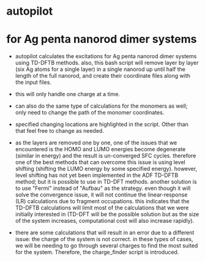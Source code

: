 # autopilot
# for Ag penta nanorod dimer systems

* autopilot calculates the excitations for Ag penta nanorod dimer systems using TD-DFTB methods. also, this bash script will remove layer by layer (six Ag atoms for a single layer) in a single nanorod up until half the length of the full nanorod, and create their coordinate files along with the input files.

* this will only handle one charge at a time.

* can also do the same type of calculations for the monomers as well; only need to change the path of the monomer coordinates.

* specified changing locations are highlighted in the script. Other than that feel free to change as needed.

* as the layers are removed one by one, one of the issues that we encountered is the HOMO and LUMO energies become degenerate (similar in energy) and the result is un-converged SFC cycles. therefore one of the best methods that can overcome this issue is using level shifting (shifting the LUMO energy by some specified energy). however, level shifting has not yet been implemented in the ADF TD-DFTB method; but it is possible to use in TD-DFT methods. another solution is to use "Fermi" instead of "Aufbau" as the strategy. even though it will solve the convergence issue, it will not continue the linear-response (LR) calculations due to fragment occupations. this indicates that the TD-DFTB calculations will limit most of the calculations that we were initially interested in (TD-DFT will be the possible solution but as the size of the system increases, computational cost will also increase rapidly).

* there are some calculations that will result in an error due to a different issue: the charge of the system is not correct. in these types of cases, we will be needing to go through several charges to find the most suited for the system. Therefore, the charge_finder script is introduced.
